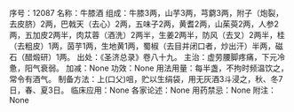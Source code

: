 序号：12087
名称：牛膝酒
组成：牛膝3两，山芋3两，芎藭3两，附子（炮裂，去皮脐）2两，巴戟天（去心）2两，五味子2两，黄耆2两，山茱萸2两，人参2两，五加皮2两半，肉苁蓉（酒洗）2两半，生姜2两半，防风（去叉）2两半，桂（去粗皮）1两，茵芋1两，生地黄1两，蜀椒（去目并闭口者，炒出汗）半两，磁石（醋煅研）1两。
出处：《圣济总录》卷八十九。
主治：虚劳腰脚疼痛，下元冷惫，阳气衰弱。
加减：None
功效：None
用法用量：每半盏，不拘时频温饮之，常令有酒气。
制备方法：上(口父)咀，贮以生绢袋，用无灰酒3斗浸之，秋、冬7日，春、夏3日。
临床应用：None
各家论述：None
用药禁忌：None
附注：None
